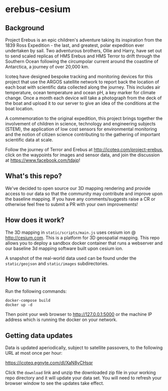 # erebus-cesium

## Background

Project Erebus is an epic children's adventure taking its inspiration from the 1839 Ross Expedition - the last, and greatest, polar expedition ever undertaken by sail. Two adventurous brothers, Ollie and Harry, have set out to send scaled replicas of HMS Erebus and HMS Terror to drift through the Southern Ocean following the circumpolar current around the coastline of Antarctica, a journey of over 20,000 km.

Icoteq have designed bespoke tracking and monitoring devices for this project that use the ARGOS satellite network to report back the location of each boat with scientific data collected along the journey.  This includes air temperature, ocean temperature and ocean pH, a key marker for climate change. Once a month each device will take a photograph from the deck of the boat and upload it to our server to give an idea of the conditions at the boat location.

A commemoration to the original expedition, this project brings together the involvement of children in science, technology and engineering subjects (STEM), the application of low cost sensors for environmental monitoring and the notion of citizen science contributing to the gathering of important scientific data at scale.

Follow the journey of Terror and Erebus at http://icoteq.com/project-erebus, click on the waypoints for images and sensor data, and join the discussion at https://www.facebook.com/tdajp!

## What's this repo?

We've decided to open source our 3D mapping rendering and provide access to our data so that the community may contribute and improve upon the baseline mapping.  If you have any comments/suggests raise a CR or otherwise feel free to submit a PR with your own improvements!

## How does it work?

The 3D mapping in `static/scripts/main.js` uses cesium ion @ http://cesium.com.  This is a platform for 3D geospatial mapping.  This repo allows you to deploy a sandbox docker container that runs a webserver and our baseline 3d mapping software built upon cesium ion.

A snapshot of the real-world data used can be found under the `static/geojson` and `static/images` subdirectories.

## How to run it

Run the following commands:

```
docker-compose build
docker up -d
```

Then point your web browser to http://127.0.0.1:5000 or the machine IP address which is running the docker on your network.

## Getting data updates

Data is updated aperiodically, subject to satellite passovers, to the following URL at most once per hour:

https://icoteq.egnyte.com/dl/XaN8yCHsqr

Click the `download` link and unzip the downloaded zip file in your working repo directory and it will update your data set.  You will need to refresh your browser window to see the updates take effect.
